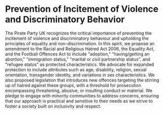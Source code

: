  Prevention of Incitement of Violence and Discriminatory Behavior
 ===========================
 
The Pirate Party UK recognizes the critical importance of preventing the incitement of violence and discriminatory behaviour and upholding the principles of equality and non-discrimination. In this spirit, we propose an amendment to the Racial and Religious Hatred Act 2006, the Equality Act, and the Football Offences Act to include "adoption," "having/getting an abortion," "immigration status," "marital or civil partnership status", and "refugee status" as protected characteristics. We advocate for expanded protection to include attributes such as age, disability, religion, sexual orientation, transgender identity, and variations in sex characteristics. We also proposed legislation that introduces new offences targeting the stirring up of hatred against these groups, with a threshold for prosecution encompassing threatening, abusive, or insulting conduct or material. We pledge to engage with minority communities to address concerns, ensuring that our approach is practical and sensitive to their needs as we strive to foster a society built on inclusivity and respect.
